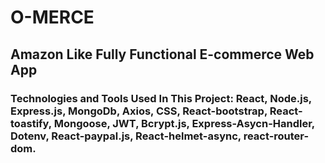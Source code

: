 # O-MERCE

## Amazon Like Fully Functional E-commerce Web App

### Technologies and Tools Used In This Project: React, Node.js, Express.js, MongoDb, Axios, CSS, React-bootstrap, React-toastify, Mongoose, JWT, Bcrypt.js, Express-Asycn-Handler, Dotenv, React-paypal.js, React-helmet-async, react-router-dom.
